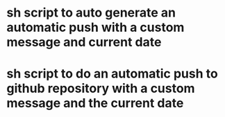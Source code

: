 # sh script to auto generate an automatic push with a custom message and current date
# sh script to do an automatic push to github repository with a custom message and the current date
